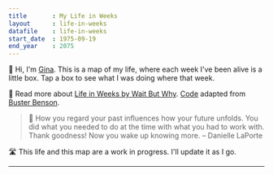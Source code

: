 ```yaml
---
title       : My Life in Weeks
layout      : life-in-weeks
datafile    : life-in-weeks
start_date	: 1975-09-19
end_year    : 2075
---
```


👋 Hi, I'm [Gina](https://ginatrapani.org). This is a map of my life, where each week I've been alive is a little box. Tap a box to see what I was doing where that week.

📌 Read more about [Life in Weeks by Wait But Why](https://waitbutwhy.com/2014/05/life-weeks.html). [Code](https://github.com/ginatrapani/life-in-weeks) adapted from [Buster Benson](https://busterbenson.com/life-in-weeks).

> 💭 How you regard your past influences how your future unfolds. You did what you needed to do at the time with what you had to work with. Thank goodness! Now you wake up knowing more. – Danielle LaPorte

🛣️ This life and this map are a work in progress. I'll update it as I go.

---
